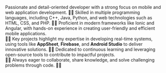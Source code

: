 Passionate and detail-oriented developer with a strong focus on mobile and web application development. 
👨‍💻
Skilled in multiple programming languages, including C++, Java, Python, and web technologies such as HTML, CSS, and PHP.
👨‍💻
Proficient in modern frameworks like Ionic and Angular, with hands-on experience in creating user-friendly and efficient mobile applications.  
👨‍💻
Key projects highlight my expertise in developing real-time systems, using tools like **AppSheet**, **Firebase**, and **Android Studio** to deliver innovative solutions. 
👨‍💻
Dedicated to continuous learning and leveraging open-source tools to contribute to impactful projects.  
👨‍💻
Always eager to collaborate, share knowledge, and solve challenging problems through code. 
👨‍💻
